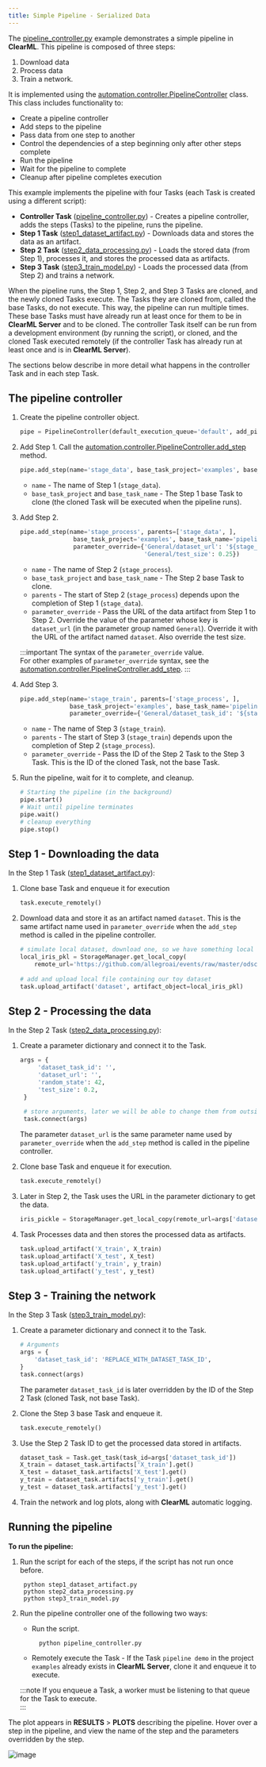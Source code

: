 ```yaml
---
title: Simple Pipeline - Serialized Data
---
```


The [pipeline_controller.py](https://github.com/allegroai/clearml/blob/master/examples/pipeline/pipeline_controller.py) 
example demonstrates a simple pipeline in **ClearML**. 
This pipeline is composed of three steps: 
1. Download data
1. Process data
3. Train a network. 
   
It is implemented using the [automation.controller.PipelineController](../../references/sdk/automation_controller_pipelinecontroller.md) 
class. This class includes functionality to: 
* Create a pipeline controller
* Add steps to the pipeline 
* Pass data from one step to another
* Control the dependencies of a step beginning only after other steps complete
* Run the pipeline 
* Wait for the pipeline to complete 
* Cleanup after pipeline completes execution
 
This example implements the pipeline with four Tasks (each Task is created using a different script):
* **Controller Task** ([pipeline_controller.py](https://github.com/allegroai/clearml/blob/master/examples/pipeline/pipeline_controller.py)) - 
  Creates a pipeline controller, adds the steps (Tasks) to the pipeline, runs the pipeline. 
* **Step 1 Task** ([step1_dataset_artifact.py](https://github.com/allegroai/clearml/blob/master/examples/pipeline/step1_dataset_artifact.py)) - 
  Downloads data and stores the data as an artifact.
* **Step 2 Task** ([step2_data_processing.py](https://github.com/allegroai/clearml/blob/master/examples/pipeline/step2_data_processing.py)) - 
  Loads the stored data (from Step 1), processes it, and stores the processed data as artifacts.
* **Step 3 Task** ([step3_train_model.py](https://github.com/allegroai/clearml/blob/master/examples/pipeline/step3_train_model.py)) - 
  Loads the processed data (from Step 2) and trains a network.

When the pipeline runs, the Step 1, Step 2, and Step 3 Tasks are cloned, and the newly cloned Tasks execute. The Tasks 
they are cloned from, called the base Tasks, do not execute. This way, the pipeline can run multiple times. These 
base Tasks must have already run at least once for them to be in **ClearML Server** and to be cloned. The controller Task 
itself can be run from a development environment (by running the script), or cloned, and the cloned Task executed remotely (if the 
controller Task has already run at least once and is in **ClearML Server**).

The sections below describe in more detail what happens in the controller Task and in each step Task.

## The pipeline controller

1. Create the pipeline controller object.

   ```python
   pipe = PipelineController(default_execution_queue='default', add_pipeline_tags=False)
   ```
 
1. Add Step 1. Call the [automation.controller.PipelineController.add_step](../../references/sdk/automation_controller_pipelinecontroller.md#add_step) 
   method.
   
   ```python
   pipe.add_step(name='stage_data', base_task_project='examples', base_task_name='pipeline step 1 dataset artifact')
   ``` 
    
   * `name` - The name of Step 1 (`stage_data`).
   * `base_task_project` and `base_task_name` - The Step 1 base Task to clone (the cloned Task will be executed when the pipeline runs).

1. Add Step 2.    
   
   ```python 
   pipe.add_step(name='stage_process', parents=['stage_data', ],
                  base_task_project='examples', base_task_name='pipeline step 2 process dataset',
                  parameter_override={'General/dataset_url': '${stage_data.artifacts.dataset.url}',
                                      'General/test_size': 0.25})
   ``` 

                            
   * `name` - The name of Step 2 (`stage_process`).
   * `base_task_project` and `base_task_name` - The Step 2 base Task to clone.
   * `parents` - The start of Step 2 (`stage_process`) depends upon the completion of Step 1 (`stage_data`).
   * `parameter_override` - Pass the URL of the data artifact from Step 1 to Step 2. Override the value of  the parameter 
     whose key is `dataset_url` (in the parameter group named `General`). Override it with the URL of the artifact named `dataset`. Also override the test size. 

    :::important
    The syntax of the ``parameter_override`` value.  
    For other examples of ``parameter_override`` syntax, see the [automation.controller.PipelineController.add_step](../../references/sdk/automation_controller_pipelinecontroller.md#add_step).
    :::

1. Add Step 3.
                                      
    ```python
    pipe.add_step(name='stage_train', parents=['stage_process', ],
                  base_task_project='examples', base_task_name='pipeline step 3 train model',
                  parameter_override={'General/dataset_task_id': '${stage_process.id}'})
    ```

   * `name` - The name of Step 3 (`stage_train`).
   * `parents` - The start of Step 3 (`stage_train`) depends upon the completion of Step 2 (`stage_process`).
   * `parameter_override` - Pass the ID of the Step 2 Task to the Step 3 Task. This is the ID of the cloned Task, not the base Task.
    
1. Run the pipeline, wait for it to complete, and cleanup.
      ```python
      # Starting the pipeline (in the background)
      pipe.start()
      # Wait until pipeline terminates
      pipe.wait()
      # cleanup everything
      pipe.stop()    
      ```
   
## Step 1 - Downloading the data

In the Step 1 Task ([step1_dataset_artifact.py](https://github.com/allegroai/clearml/blob/master/examples/pipeline/step1_dataset_artifact.py)): 
1. Clone base Task and enqueue it for execution
   ```python
   task.execute_remotely()
   ```

1. Download data and store it as an artifact named `dataset`. This is the same artifact name used in `parameter_override`
when the `add_step` method is called in the pipeline controller.
 
   ```python
   # simulate local dataset, download one, so we have something local
   local_iris_pkl = StorageManager.get_local_copy(
       remote_url='https://github.com/allegroai/events/raw/master/odsc20-east/generic/iris_dataset.pkl')
    
   # add and upload local file containing our toy dataset
   task.upload_artifact('dataset', artifact_object=local_iris_pkl)
   ```
   
## Step 2 - Processing the data

In the Step 2 Task ([step2_data_processing.py](https://github.com/allegroai/clearml/blob/master/examples/pipeline/step2_data_processing.py)): 
1. Create a parameter dictionary and connect it to the Task.

   ```python 
   args = {
        'dataset_task_id': '',
        'dataset_url': '',
        'random_state': 42,
        'test_size': 0.2,
    }
    
    # store arguments, later we will be able to change them from outside the code
    task.connect(args)
   ```

   The parameter `dataset_url` is the same parameter name used by `parameter_override` when the `add_step` method is called in the pipeline controller.

1. Clone base Task and enqueue it for execution.
   
   ```python
   task.execute_remotely() 
   ```
   
1. Later in Step 2, the Task uses the URL in the parameter dictionary to get the data.
   
   ```python
   iris_pickle = StorageManager.get_local_copy(remote_url=args['dataset_url'])
   ```
   
1. Task Processes data and then stores the processed data as artifacts.
   
   ```python
   task.upload_artifact('X_train', X_train)
   task.upload_artifact('X_test', X_test)
   task.upload_artifact('y_train', y_train)
   task.upload_artifact('y_test', y_test)
   ```
   
## Step 3 - Training the network

In the Step 3 Task ([step3_train_model.py](https://github.com/allegroai/clearml/blob/master/examples/pipeline/step3_train_model.py)): 
1. Create a parameter dictionary and connect it to the Task.

   ```python
   # Arguments
   args = {
       'dataset_task_id': 'REPLACE_WITH_DATASET_TASK_ID',
   }
   task.connect(args)
   ```
    
   The parameter `dataset_task_id` is later overridden by the ID of the Step 2 Task (cloned Task, not base Task). 

1. Clone the Step 3 base Task and enqueue it.
   
   ```python
   task.execute_remotely() 
   ```
   
1. Use the Step 2 Task ID to get the processed data stored in artifacts.
   
   ```python
   dataset_task = Task.get_task(task_id=args['dataset_task_id'])
   X_train = dataset_task.artifacts['X_train'].get()
   X_test = dataset_task.artifacts['X_test'].get()
   y_train = dataset_task.artifacts['y_train'].get()
   y_test = dataset_task.artifacts['y_test'].get()
   ```
    
1. Train the network and log plots, along with **ClearML** automatic logging.

## Running the pipeline

**To run the pipeline:**

1. Run the script for each of the steps, if the script has not run once before.

        python step1_dataset_artifact.py
        python step2_data_processing.py
        python step3_train_model.py
    
1. Run the pipeline controller one of the following two ways:

    * Run the script.
     
            python pipeline_controller.py
        
    * Remotely execute the Task - If the Task `pipeline demo` in the project `examples` already exists in **ClearML Server**, clone it and enqueue it to execute.
    
   :::note
   If you enqueue a Task, a worker must be listening to that queue for the Task to execute.    
   :::

    
The plot appears in **RESULTS** > **PLOTS** describing the pipeline. Hover over a step in the pipeline, and view the name of the step and the parameters overridden by the step.    

![image](../../img/pipeline_controller_01.png)